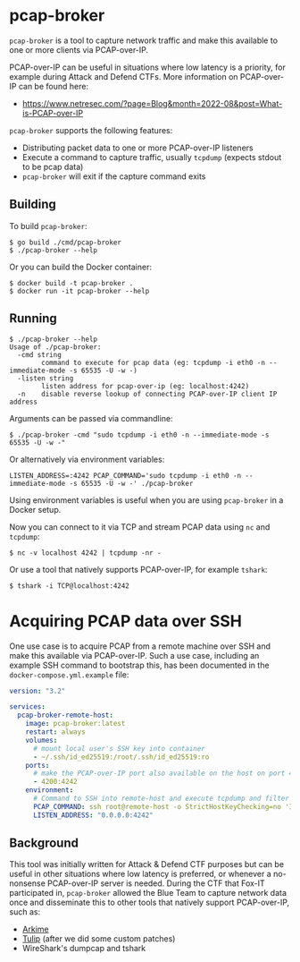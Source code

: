 # pcap-broker

`pcap-broker` is a tool to capture network traffic and make this available to one or more clients via PCAP-over-IP.

PCAP-over-IP can be useful in situations where low latency is a priority, for example during Attack and Defend CTFs.
More information on PCAP-over-IP can be found here:

 * https://www.netresec.com/?page=Blog&month=2022-08&post=What-is-PCAP-over-IP

`pcap-broker` supports the following features:

 * Distributing packet data to one or more PCAP-over-IP listeners
 * Execute a command to capture traffic, usually `tcpdump` (expects stdout to be pcap data)
 * `pcap-broker` will exit if the capture command exits

## Building

To build `pcap-broker`:

```shell
$ go build ./cmd/pcap-broker
$ ./pcap-broker --help
```

Or you can build the Docker container:

```shell
$ docker build -t pcap-broker .
$ docker run -it pcap-broker --help
```

## Running

```shell
$ ./pcap-broker --help
Usage of ./pcap-broker:
  -cmd string
        command to execute for pcap data (eg: tcpdump -i eth0 -n --immediate-mode -s 65535 -U -w -)
  -listen string
        listen address for pcap-over-ip (eg: localhost:4242)
  -n    disable reverse lookup of connecting PCAP-over-IP client IP address
```

Arguments can be passed via commandline:

```shell
$ ./pcap-broker -cmd "sudo tcpdump -i eth0 -n --immediate-mode -s 65535 -U -w -"
```

Or alternatively via environment variables:

```shell
LISTEN_ADDRESS=:4242 PCAP_COMMAND='sudo tcpdump -i eth0 -n --immediate-mode -s 65535 -U -w -' ./pcap-broker
```

Using environment variables is useful when you are using `pcap-broker` in a Docker setup.

Now you can connect to it via TCP and stream PCAP data using `nc` and `tcpdump`:

```shell
$ nc -v localhost 4242 | tcpdump -nr -
```

Or use a tool that natively supports PCAP-over-IP, for example `tshark`:

```shell
$ tshark -i TCP@localhost:4242
```

# Acquiring PCAP data over SSH

One use case is to acquire PCAP from a remote machine over SSH and make this available via PCAP-over-IP.
Such a use case, including an example SSH command to bootstrap this, has been documented in the `docker-compose.yml.example` file:

```yaml
version: "3.2"

services:
  pcap-broker-remote-host:
    image: pcap-broker:latest
    restart: always
    volumes:
      # mount local user's SSH key into container
      - ~/.ssh/id_ed25519:/root/.ssh/id_ed25519:ro 
    ports:
      # make the PCAP-over-IP port also available on the host on port 4200
      - 4200:4242
    environment:
      # Command to SSH into remote-host and execute tcpdump and filter out it's own SSH client traffic
      PCAP_COMMAND: ssh root@remote-host -o StrictHostKeyChecking=no 'IFACE=$$(ip route show to default | grep -Po1 "dev \K\w+") && BPF=$$(echo $$SSH_CLIENT | awk "{printf \"not (host %s and port %s and %s)\", \$$1, \$$2, \$$3;}") && tcpdump -U --immediate-mode -ni $$IFACE $$BPF -s 65535 -w -'                                 
      LISTEN_ADDRESS: "0.0.0.0:4242"
```

## Background

This tool was initially written for Attack & Defend CTF purposes but can be useful in other situations where low latency is preferred, or whenever a no-nonsense PCAP-over-IP server is needed. During the CTF that Fox-IT participated in, `pcap-broker` allowed the Blue Team to capture network data once and disseminate this to other tools that natively support PCAP-over-IP, such as:

* [Arkime](https://arkime.com/)
* [Tulip](https://github.com/OpenAttackDefenseTools/tulip) (after we did some custom patches)
* WireShark's dumpcap and tshark
